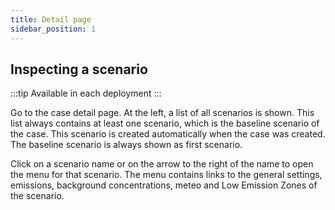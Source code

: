 ```yaml
---
title: Detail page
sidebar_position: 1
---
```


## Inspecting a scenario

:::tip Available in each deployment
:::

Go to the case detail page. At the left, a list of all scenarios is shown. This list always contains at least one scenario, which is the baseline scenario of the case. This scenario is created automatically when the case was created. The baseline scenario is always shown as first scenario.

Click on a scenario name or on the arrow to the right of the name to open the menu for that scenario. The menu contains links to the general settings, emissions, background concentrations, meteo and Low Emission Zones of the scenario.
